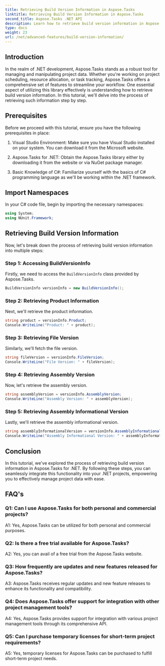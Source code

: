 ```yaml
---
title: Retrieving Build Version Information in Aspose.Tasks
linktitle: Retrieving Build Version Information in Aspose.Tasks
second_title: Aspose.Tasks .NET API
description: Learn how to retrieve build version information in Aspose.Tasks for .NET with this comprehensive tutorial. Master .NET development.
type: docs
weight: 23
url: /net/advanced-features/build-version-information/
---
```

## Introduction

In the realm of .NET development, Aspose.Tasks stands as a robust tool for managing and manipulating project data. Whether you're working on project scheduling, resource allocation, or task tracking, Aspose.Tasks offers a comprehensive set of features to streamline your workflow. One essential aspect of utilizing this library effectively is understanding how to retrieve build version information. In this tutorial, we'll delve into the process of retrieving such information step by step.

## Prerequisites

Before we proceed with this tutorial, ensure you have the following prerequisites in place:

1. Visual Studio Environment: Make sure you have Visual Studio installed on your system. You can download it from the Microsoft website.

2. Aspose.Tasks for .NET: Obtain the Aspose.Tasks library either by downloading it from the website or via NuGet package manager.

3. Basic Knowledge of C#: Familiarize yourself with the basics of C# programming language as we'll be working within the .NET framework.

## Import Namespaces

In your C# code file, begin by importing the necessary namespaces:

```csharp
using System;
using NUnit.Framework;

```

## Retrieving Build Version Information

Now, let's break down the process of retrieving build version information into multiple steps:

### Step 1: Accessing BuildVersionInfo

Firstly, we need to access the `BuildVersionInfo` class provided by Aspose.Tasks.

```csharp
BuildVersionInfo versionInfo = new BuildVersionInfo();
```

### Step 2: Retrieving Product Information

Next, we'll retrieve the product information.

```csharp
string product = versionInfo.Product;
Console.WriteLine("Product: " + product);
```

### Step 3: Retrieving File Version

Similarly, we'll fetch the file version.

```csharp
string fileVersion = versionInfo.FileVersion;
Console.WriteLine("File Version: " + fileVersion);
```

### Step 4: Retrieving Assembly Version

Now, let's retrieve the assembly version.

```csharp
string assemblyVersion = versionInfo.AssemblyVersion;
Console.WriteLine("Assembly Version: " + assemblyVersion);
```

### Step 5: Retrieving Assembly Informational Version

Lastly, we'll retrieve the assembly informational version.

```csharp
string assemblyInformationalVersion = versionInfo.AssemblyInformationalVersion;
Console.WriteLine("Assembly Informational Version: " + assemblyInformationalVersion);
```

## Conclusion

In this tutorial, we've explored the process of retrieving build version information in Aspose.Tasks for .NET. By following these steps, you can seamlessly integrate this functionality into your .NET projects, empowering you to effectively manage project data with ease.

## FAQ's

### Q1: Can I use Aspose.Tasks for both personal and commercial projects?

A1: Yes, Aspose.Tasks can be utilized for both personal and commercial purposes.

### Q2: Is there a free trial available for Aspose.Tasks?

A2: Yes, you can avail of a free trial from the Aspose.Tasks website.

### Q3: How frequently are updates and new features released for Aspose.Tasks?

A3: Aspose.Tasks receives regular updates and new feature releases to enhance its functionality and compatibility.

### Q4: Does Aspose.Tasks offer support for integration with other project management tools?

A4: Yes, Aspose.Tasks provides support for integration with various project management tools through its comprehensive API.

### Q5: Can I purchase temporary licenses for short-term project requirements?

A5: Yes, temporary licenses for Aspose.Tasks can be purchased to fulfill short-term project needs.
